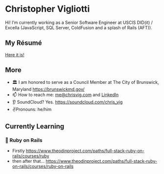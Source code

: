 # Christopher Vigliotti

Hi!  I’m currently working as a Senior Software Engineer at USCIS DID(it) / Excella (JavaScript, SQL Server, ColdFusion and a splash of Rails (AFT)).  

## My Résumé

[Here it is!](https://gist.github.com/christophervigliotti/bb4cd6312bd7a8459cff3412f33c71f9)  

## More

- 🏛️ I am honored to serve as a Council Member at The City of Brunswick, Maryland https://brunswickmd.gov/
- 📫 How to reach me: [me@chrisvig.com](mailto:me@chrisvig.com) and [LinkedIn](https://www.linkedin.com/in/christophervigliotti)
- 👂 SoundCloud? Yes. https://soundcloud.com/chris_vig 
- ✌️Pronouns: he/him

## Currently Learning

### 🌱 Ruby on Rails

- Firstly https://www.theodinproject.com/paths/full-stack-ruby-on-rails/courses/ruby
- then after that... https://www.theodinproject.com/paths/full-stack-ruby-on-rails/courses/ruby-on-rails
